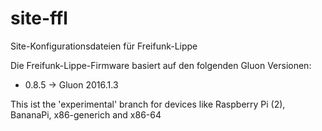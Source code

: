 # site-ffl
Site-Konfigurationsdateien für Freifunk-Lippe

Die Freifunk-Lippe-Firmware basiert auf den folgenden Gluon Versionen:

* 0.8.5 -> Gluon 2016.1.3

This ist the 'experimental' branch for devices like Raspberry Pi (2), BananaPi, x86-generich and x86-64
